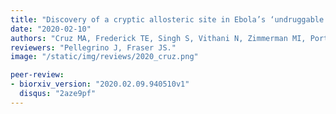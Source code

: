 ```yaml
---
title: "Discovery of a cryptic allosteric site in Ebola’s ‘undruggable’ VP35 protein using simulations and experiments."
date: "2020-02-10"
authors: "Cruz MA, Frederick TE, Singh S, Vithani N, Zimmerman MI, Porter JR, Moeder KE, Amarasinghe GK, Bowman GR."
reviewers: "Pellegrino J, Fraser JS."
image: "/static/img/reviews/2020_cruz.png"

peer-review:
- biorxiv_version: "2020.02.09.940510v1"
  disqus: "2aze9pf"
---
```

